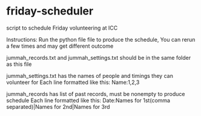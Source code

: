 # friday-scheduler
script to schedule Friday volunteering at ICC

Instructions:
Run the python file file to produce the schedule, You can rerun a few times and may get different outcome

jummah_records.txt and jummah_settings.txt should be in the same folder as this file

jummah_settings.txt has the names of people and timings they can volunteer for
Each line formatted like this: Name:1,2,3

jummah_records has list of past records, must be nonempty to produce schedule
Each line formatted like this: Date:Names for 1st(comma separated)|Names for 2nd|Names for 3rd